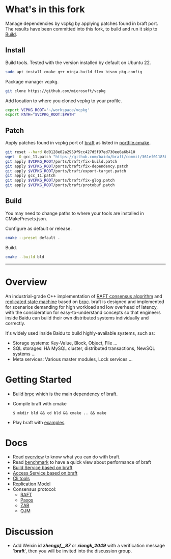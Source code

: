 # What's in this fork

Manage dependencies by vcpkg by applying patches found in braft port.
The results have been committed into this fork, to build and run it skip to [Build](#build).

## Install 

Build tools. Tested with the version installed by default on Ubuntu 22.

```sh
sudo apt install cmake g++ ninja-build flex bison pkg-config
```

Package manager vcpkg.

```sh
git clone https://github.com/microsoft/vcpkg
```

Add location to where you cloned vcpkg to your profile.

```sh
export VCPKG_ROOT='~/workspace/vcpkg'
export PATH="$VCPKG_ROOT:$PATH"
```

## Patch

Apply patches found in vcpkg port of [braft](https://github.com/microsoft/vcpkg/tree/master/ports/braft) 
as listed in [portfile.cmake](https://github.com/microsoft/vcpkg/blob/master/ports/braft/portfile.cmake).

```sh
git reset --hard 8d0128e02a2959f9cc427d5f97ed730ee6a6b410
wget -O gcc_11.patch "https://github.com/baidu/braft/commit/361ef01185b88baf90b7926f992c8e71fc4aefc2.patch?full_index=1"
git apply $VCPKG_ROOT/ports/braft/fix-build.patch
git apply $VCPKG_ROOT/ports/braft/fix-dependency.patch
git apply $VCPKG_ROOT/ports/braft/export-target.patch
git apply gcc_11.patch
git apply $VCPKG_ROOT/ports/braft/fix-glog.patch
git apply $VCPKG_ROOT/ports/braft/protobuf.patch
```

## Build

You may need to change paths to where your tools are installed in CMakePresets.json.

Configure as default or release.

```sh
cmake --preset default .
```

Build.

```sh
cmake --build bld
```

---


# Overview
An industrial-grade C++ implementation of [RAFT consensus algorithm](https://raft.github.io/) and [replicated state machine](https://en.wikipedia.org/wiki/State_machine_replication) based on [brpc](https://github.com/brpc/brpc). braft is designed and implemented for scenarios demanding for high workload and low overhead of latency, with the consideration for easy-to-understand concepts so that engineers inside Baidu can build their own distributed systems individually and correctly.

It's widely used inside Baidu to build highly-available systems, such as:
* Storage systems: Key-Value, Block, Object, File ...
* SQL storages: HA MySQL cluster, distributed transactions, NewSQL systems ...
* Meta services: Various master modules, Lock services ...

# Getting Started

* Build [brpc](https://github.com/brpc/brpc/blob/master/docs/cn/getting_started.md) which is the main dependency of braft.

* Compile braft with cmake
  
  ```shell
  $ mkdir bld && cd bld && cmake .. && make
  ```

* Play braft with [examples](./example).

# Docs

* Read [overview](./docs/cn/overview.md) to know what you can do with braft.
* Read [benchmark](./docs/cn/benchmark.md) to have a quick view about performance of braft
* [Build Service based on braft](./docs/cn/server.md)
* [Access Service based on braft](./docs/cn/client.md)
* [Cli tools](./docs/cn/cli.md)
* [Replication Model](./docs/cn/replication.md)
* Consensus protocol:
  * [RAFT](./docs/cn/raft_protocol.md)
  * [Paxos](./docs/cn/paxos_protocol.md)
  * [ZAB](./docs/cn/zab_protocol.md)
  * [QJM](./docs/cn/qjm.md)

# Discussion

* Add Weixin id ***zhengpf__87*** or ***xiongk_2049*** with a verification message '**braft**', then you will be invited into the discussion group. 
